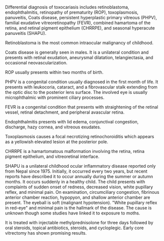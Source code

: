 Differential diagnosis of toxocariasis includes retinoblastoma, endophthalmitis, retinopathy of prematurity (ROP), toxoplasmosis, panuveitis, Coats disease, persistent hyperplastic primary vitreous (PHPV), familial exudative vitreoretinopathy (FEVR), combined hamartoma of the retina, and retinal pigment epithelium (CHRRPE), and seasonal hyperacute panuveitis (SHAPU).

Retinoblastoma is the most common intraocular malignancy of childhood.

Coats disease is generally seen in males. It is a unilateral condition and presents with retinal exudation, aneurysmal dilatation, telangiectasia, and occasional neovascularization.

ROP usually presents within two months of birth.

PHPV is a congenital condition usually diagnosed in the first month of life. It presents with leukocoria, cataract, and a fibrovascular stalk extending from the optic disc to the posterior lens surface. The involved eye is usually microphthalmic with prominent ciliary processes.

FEVR is a congenital condition that presents with straightening of the retinal vessel, retinal detachment, and peripheral avascular retina.

Endophthalmitis presents with lid edema, conjunctival congestion, discharge, hazy cornea, and vitreous exudates.

Toxoplasmosis causes a focal necrotizing retinochoroiditis which appears as a yellowish elevated lesion at the posterior pole.

CHRRPE is a hamartomatous malformation involving the retina, retina pigment epithelium, and vitreoretinal interface.

SHAPU is a unilateral childhood ocular inflammatory disease reported only from Nepal since 1975. Initially, it occurred every two years, but recent reports have described it to occur annually during the summer or autumn months. It occurs suddenly in a healthy child. The child presents with complaints of sudden onset of redness, decreased vision, white pupillary reflex, and minimal pain. On examination, circumciliary congestion, fibrinous anterior chamber reaction, hypopyon, and shallow anterior chamber are present. The eyeball is soft (malignant hypotension). "White pupillary reflex in red-eye" and minimal pain is the hallmark of the disease. The cause is unknown though some studies have linked it to exposure to moths.

It is treated with injectable methylprednisolone for three days followed by oral steroids, topical antibiotics, steroids, and cycloplegic. Early core vitrectomy has shown promising results.